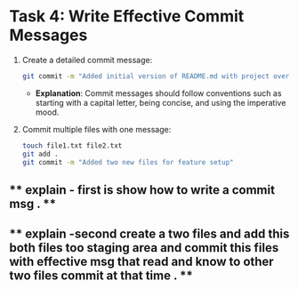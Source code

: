 # **Task 4: Write Effective Commit Messages**
1. Create a detailed commit message:  
   ```bash
   git commit -m "Added initial version of README.md with project overview"
   ```
   - **Explanation**: Commit messages should follow conventions such as starting with a capital letter, being concise, and using the imperative mood.

2. Commit multiple files with one message:  
   ```bash
   touch file1.txt file2.txt
   git add .
   git commit -m "Added two new files for feature setup"
   ```



 ##  ** explain - first is show how to write a commit msg  . **

  ##  ** explain -second create a two files and add this both files too staging area and commit this files with effective msg that read and know to other two files commit at that time   . **

